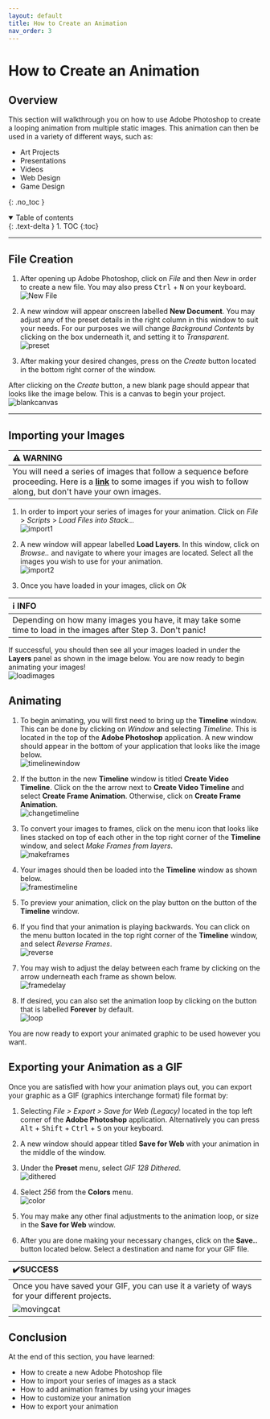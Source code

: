 ```yaml
---
layout: default
title: How to Create an Animation
nav_order: 3
---
```

# How to Create an Animation

## Overview

This section will walkthrough you on how to use Adobe Photoshop to create a looping animation from multiple static images. This animation can then be used in a variety of different ways, such as:
* Art Projects
* Presentations
* Videos
* Web Design
* Game Design


{: .no_toc }

<details open markdown="block">
  <summary>
    Table of contents
  </summary>
  {: .text-delta }
1. TOC
{:toc}
</details>

---

## File Creation

1. After opening up Adobe Photoshop, click on  _File_ and then _New_ in order to create a new file. You may also press <kbd>Ctrl</kbd> + <kbd>N</kbd> on your keyboard.
\
![New File](https://lzhjack.github.io/Jack-Fonse-Stan/assets/images/newfile.png)

2. A new window will appear onscreen labelled **New Document**. You may adjust any of the preset details in the right column in this window to suit your needs. For our purposes we will change _Background Contents_ by clicking on the box underneath it, and setting it to _Transparent_.
\
![preset](https://lzhjack.github.io/Jack-Fonse-Stan/assets/images/transparent.png)

3. After making your desired changes, press on the _Create_ button located in the bottom right corner of the window.

After clicking on the _Create_ button, a new blank page should appear that looks like the image below. This is a canvas to begin your project.
\
![blankcanvas](https://lzhjack.github.io/Jack-Fonse-Stan/assets/images/blankcanvas.png)

---

## Importing your Images


|⚠️ **WARNING** |
|:-------------------------------------------------------------------------|
|You will need a series of images that follow a sequence before proceeding. Here is a [**link**](https://drive.google.com/drive/folders/1FIrUfFxuE-LvBuYswP6zcDp0M6ttTrwC?usp=sharing) to some images if you wish to follow along, but don't have your own images.|

1. In order to import your series of images for your animation. Click on _File_ > _Scripts_ > _Load Files into Stack..._
\
![import1](https://lzhjack.github.io/Jack-Fonse-Stan/assets/images/importimage1.png)

2. A new window will appear labelled **Load Layers**. In this window, click on _Browse.._ and navigate to where your images are located. Select all the images you wish to use for your animation.
\
![import2](https://lzhjack.github.io/Jack-Fonse-Stan/assets/images/importimage2.PNG)

3. Once you have loaded in your images, click on _Ok_

|ℹ️ **INFO**|
|:--------------------------------------------------------------------|
|Depending on how many images you have, it may take some time to load in the images after Step 3. Don't panic!|


If successful, you should then see all your images loaded in under the **Layers** panel as shown in the image below. You are now ready to begin animating your images!
\
![loadimages](https://lzhjack.github.io/Jack-Fonse-Stan/assets/images/loadedimages.PNG)

## Animating

1. To begin animating, you will first need to bring up the **Timeline** window. This can be done by clicking on _Window_ and selecting _Timeline_. This is located in the top of the **Adobe Photoshop** application. A new window should appear in the bottom of your application that looks like the image below.
\
![timelinewindow](https://lzhjack.github.io/Jack-Fonse-Stan/assets/images/newtimeline.PNG)

2. If the button in the new **Timeline** window is titled **Create Video Timeline**. Click on the the arrow next to **Create Video Timeline** and select **Create Frame Animation**. Otherwise, click on **Create Frame Animation**.
\
![changetimeline](https://lzhjack.github.io/Jack-Fonse-Stan/assets/images/changetimeline.png)

3. To convert your images to frames, click on the menu icon that looks like lines stacked on top of each other in the top right corner of the **Timeline** window, and select _Make Frames from layers_.
\
![makeframes](https://lzhjack.github.io/Jack-Fonse-Stan/assets/images/makeframes.png)

4. Your images should then be loaded into the **Timeline** window as shown below.
\
![framestimeline](https://lzhjack.github.io/Jack-Fonse-Stan/assets/images/framestimeline.PNG)

5. To preview your animation, click on the play button on the button of the **Timeline** window.

6. If you find that your animation is playing backwards. You can click on the menu button located in the top right corner of the **Timeline** window, and select _Reverse Frames_.
\
![reverse](https://lzhjack.github.io/Jack-Fonse-Stan/assets/images/reverseframes.png)

7. You may wish to adjust the delay between each frame by clicking on the arrow underneath each frame as shown below.
\
![framedelay](https://lzhjack.github.io/Jack-Fonse-Stan/assets/images/framedelay.png)

8. If desired, you can also set the animation loop by clicking on the button that is labelled **Forever** by default. 
\
![loop](https://lzhjack.github.io/Jack-Fonse-Stan/assets/images/loop.png)

You are now ready to export your animated graphic to be used however you want.

## Exporting your Animation as a GIF
Once you are satisfied with how your animation plays out, you can export your graphic as a GIF (graphics interchange format) file format by:

1. Selecting _File > Export > Save for Web (Legacy)_ located in the top left corner of the **Adobe Photoshop** application. Alternatively you can press <kbd>Alt</kbd> + <kbd>Shift</kbd> + <kbd>Ctrl</kbd> + <kbd>S</kbd> on your keyboard.

2. A new window should appear titled **Save for Web** with your animation in the middle of the window.

3. Under the **Preset** menu, select _GIF 128 Dithered_.
\
![dithered](https://lzhjack.github.io/Jack-Fonse-Stan/assets/images/gifdithered.png)

4. Select _256_ from the **Colors** menu.
\
![color](https://lzhjack.github.io/Jack-Fonse-Stan/assets/images/256.png)

5. You may make any other final adjustments to the animation loop, or size in the **Save for Web** window.

6. After you are done making your necessary changes, click on the **Save..** button located below. Select a destination and name for your GIF file.

|✔️**SUCCESS**|
|:-----------------------------------------------------|
|Once you have saved your GIF, you can use it a variety of ways for your different projects.|
|![movingcat](https://lzhjack.github.io/Jack-Fonse-Stan/assets/images/donecat.gif)|

## Conclusion

At the end of this section, you have learned:
* How to create a new Adobe Photoshop file
* How to import your series of images as a stack
* How to add animation frames by using your images
* How to customize your animation
* How to export your animation
